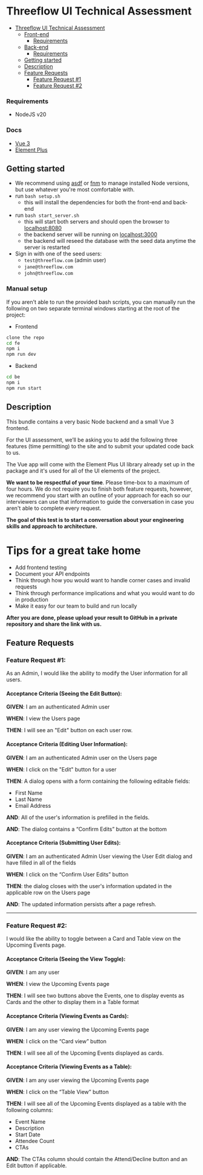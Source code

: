 # Threeflow UI Technical Assessment

- [Threeflow UI Technical Assessment](#threeflow-ui-technical-assessment)
  - [Front-end](#front-end)
    - [Requirements](#requirements)
  - [Back-end](#back-end)
    - [Requirements](#requirements-1)
  - [Getting started](#getting-started)
  - [Description](#description)
  - [Feature Requests](#feature-requests)
    - [Feature Request #1](#feature-request-1)
    - [Feature Request #2](#feature-request-2)

### Requirements
- NodeJS v20

### Docs
- [Vue 3](https://v3.vuejs.org/guide/introduction.html)
- [Element Plus](https://element-plus.org/#/en-US)

## Getting started
- We recommend using [asdf](https://asdf-vm.com/) or [fnm](https://github.com/Schniz/fnm) to manage installed Node versions, but use whatever you're most comfortable with.
- run `bash setup.sh`
  - this will install the dependencies for both the front-end and back-end
- run `bash start_server.sh`
  - this will start both servers and should open the browser to [localhost:8080](http://localhost:8080)
  - the backend server will be running on [localhost:3000](http://localhost:3000)
  - the backend will reseed the database with the seed data anytime the server is restarted
- Sign in with one of the seed users:
  - `test@threeflow.com` (admin user)
  - `jane@threeflow.com` 
  - `john@threeflow.com`

### Manual setup
If you aren't able to run the provided bash scripts, you can manually run the following on two separate terminal windows starting at the root of the project:
- Frontend
```bash
clone the repo
cd fe
npm i
npm run dev
```
- Backend
```bash
cd be
npm i
npm run start
```


## Description

This bundle contains a very basic Node backend and a small Vue 3 frontend. 

For the UI assessment, we’ll be asking you to add the following three features (time permitting) to the site and to submit your updated code back to us. 

The Vue app will come with the Element Plus UI library already set up in the package and it's used for all of the UI elements of the project.

**We want to be respectful of your time**. Please time-box to a maximum of four hours. We do not require you to finish both feature requests, however, we recommend you start with an outline of your approach for each so our interviewers can use that information to guide the conversation in case you aren't able to complete every request.

**The goal of this test is to start a conversation about your engineering skills and approach to architecture.**

# Tips for a great take home

  - Add frontend testing
  - Document your API endpoints
  - Think through how you would want to handle corner cases and invalid requests
  - Think through performance implications and what you would want to do in
production
  - Make it easy for our team to build and run locally

**After you are done, please upload your result to GitHub in a private repository and share the link with us.**

## Feature Requests

### Feature Request #1:
As an Admin, I would like the ability to modify the User information for all users.

#### Acceptance Criteria (Seeing the Edit Button):

**GIVEN**: 
I am an authenticated Admin user

**WHEN**: 
I view the Users page

**THEN**: 
I will see an "Edit" button on each user row.

#### Acceptance Criteria (Editing User Information):

**GIVEN**:
I am an authenticated Admin user on the Users page

**WHEN**:
I click on the "Edit" button for a user

**THEN**:
A dialog opens with a form containing the following editable fields:
- First Name
- Last Name
- Email Address

**AND**:
All of the user's information is prefilled in the fields.

**AND**: 
The dialog contains a “Confirm Edits” button at the bottom

#### Acceptance Criteria (Submitting User Edits):

**GIVEN**: 
I am an authenticated Admin User viewing the User Edit dialog and have filled in all of the fields

**WHEN**: 
I click on the “Confirm User Edits” button

**THEN**: 
the dialog closes with the user's information updated in the applicable row on the Users page

**AND**: 
The updated information persists after a page refresh.

---
 
### Feature Request #2:

I would like the ability to toggle between a Card and Table view on the Upcoming Events page.

#### Acceptance Criteria (Seeing the View Toggle):
**GIVEN**:
I am any user

**WHEN**:
I view the Upcoming Events page

**THEN**:
I will see two buttons above the Events, one to display events as Cards and the other to display them in a Table format

#### Acceptance Criteria (Viewing Events as Cards):
**GIVEN**:
I am any user viewing the Upcoming Events page

**WHEN**:
I click on the “Card view” button

**THEN**:
I will see all of the Upcoming Events displayed as cards.

#### Acceptance Criteria (Viewing Events as a Table):
**GIVEN**: 
I am any user viewing the Upcoming Events page

**WHEN**: 
I click on the “Table View” button

**THEN**:
I will see all of the Upcoming Events displayed as a table with the following columns:
- Event Name
- Description
- Start Date
- Attendee Count
- CTAs

**AND**:
The CTAs column should contain the Attend/Decline button and an Edit button if applicable.
